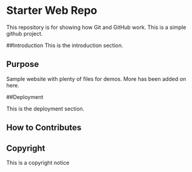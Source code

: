# Starter Web Repo

This repository is for showing how Git and GitHub work. This is a simple github project.

##Introduction
This is the introduction section.


## Purpose

Sample website with plenty of files for demos. More has been added on here.

##Deployment

This is the deployment section. 

## How to Contributes

## Copyright
This is a copyright notice